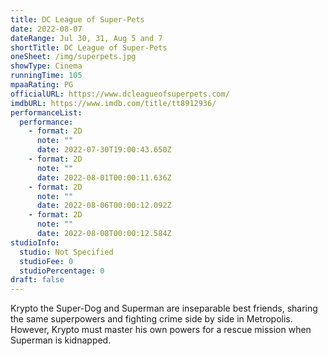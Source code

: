```yaml
---
title: DC League of Super-Pets
date: 2022-08-07
dateRange: Jul 30, 31, Aug 5 and 7
shortTitle: DC League of Super-Pets
oneSheet: /img/superpets.jpg
showType: Cinema
runningTime: 105
mpaaRating: PG
officialURL: https://www.dcleagueofsuperpets.com/
imdbURL: https://www.imdb.com/title/tt8912936/
performanceList:
  performance:
    - format: 2D
      note: ""
      date: 2022-07-30T19:00:43.650Z
    - format: 2D
      note: ""
      date: 2022-08-01T00:00:11.636Z
    - format: 2D
      note: ""
      date: 2022-08-06T00:00:12.092Z
    - format: 2D
      note: ""
      date: 2022-08-08T00:00:12.584Z
studioInfo:
  studio: Not Specified
  studioFee: 0
  studioPercentage: 0
draft: false
---
```

Krypto the Super-Dog and Superman are inseparable best friends, sharing the same superpowers and fighting crime side by side in Metropolis. However, Krypto must master his own powers for a rescue mission when Superman is kidnapped.